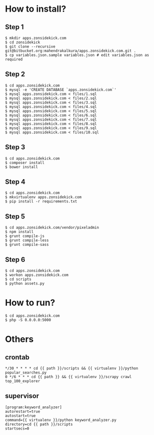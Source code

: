 How to install?
===============

Step 1
------

```
$ mkdir apps.zonsidekick.com
$ cd zonsidekick
$ git clone --recursive git@bitbucket.org:mahendrakalkura/apps.zonsidekick.com.git .
$ cp variables.json.sample variables.json # edit variables.json as required
```

Step 2
------

```
$ cd apps.zonsidekick.com
$ mysql -e 'CREATE DATABASE `apps.zonsidekick.com`'
$ mysql apps.zonsidekick.com < files/1.sql
$ mysql apps.zonsidekick.com < files/2.sql
$ mysql apps.zonsidekick.com < files/3.sql
$ mysql apps.zonsidekick.com < files/4.sql
$ mysql apps.zonsidekick.com < files/5.sql
$ mysql apps.zonsidekick.com < files/6.sql
$ mysql apps.zonsidekick.com < files/7.sql
$ mysql apps.zonsidekick.com < files/8.sql
$ mysql apps.zonsidekick.com < files/9.sql
$ mysql apps.zonsidekick.com < files/10.sql
```

Step 3
------

```
$ cd apps.zonsidekick.com
$ composer install
$ bower install
```

Step 4
------

```
$ cd apps.zonsidekick.com
$ mkvirtualenv apps.zonsidekick.com
$ pip install -r requirements.txt
```

Step 5
------

```
$ cd apps.zonsidekick.com/vendor/pixeladmin
$ npm install
$ grunt compile-js
$ grunt compile-less
$ grunt compile-sass
```

Step 6
------

```
$ cd apps.zonsidekick.com
$ workon apps.zonsidekick.com
$ cd scripts
$ python assets.py
```

How to run?
===========

```
$ cd apps.zonsidekick.com
$ php -S 0.0.0.0:5000
```

Others
======

crontab
-------

```
*/30 * * * * cd {{ path }}/scripts && {{ virtualenv }}/python popular_searches.py
0 */6 * * * cd {{ path }} && {{ virtualenv }}/scrapy crawl top_100_explorer
```

supervisor
----------

```
[program:keyword_analyzer]
autorestart=true
autostart=true
command={{ virtualenv }}/python keyword_analyzer.py
directory=cd {{ path }}/scripts
startsecs=0
```
